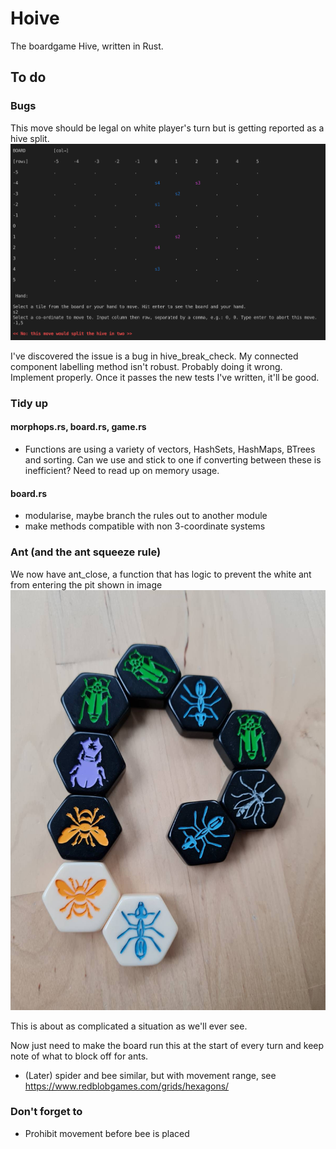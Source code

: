 # Hoive
The boardgame Hive, written in Rust.

## To do

### Bugs

This move should be legal on white player's turn but is getting reported as a hive split.
![legal move](/reference/bug.png "legal move bug")


I've discovered the issue is a bug in hive_break_check. My connected component labelling method isn't robust. Probably doing it wrong. Implement properly. Once it passes the new tests I've written, it'll be good.


### Tidy up

#### morphops.rs, board.rs, game.rs

* Functions are using a variety of vectors, HashSets, HashMaps, BTrees and sorting. Can we use and stick to one if converting between these is inefficient? Need to read up on memory usage.


#### board.rs
* modularise, maybe branch the rules out to another module
* make methods compatible with non 3-coordinate systems



### Ant (and the ant squeeze rule)

We now have ant_close, a function that has logic to prevent the white ant from entering the pit shown in image
![ant squeeze](/reference/ant_squeeze.jpeg "ant squeeze")

This is about as complicated a situation as we'll ever see.

Now just need to make the board run this at the start of every turn and keep note of what to block off for ants.

* (Later) spider and bee similar, but with movement range, see https://www.redblobgames.com/grids/hexagons/


### Don't forget to

* Prohibit movement before bee is placed